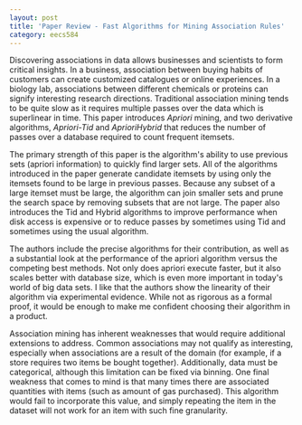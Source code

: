 ```yaml
---
layout: post
title: 'Paper Review - Fast Algorithms for Mining Association Rules' 
category: eecs584
---
```

Discovering associations in data allows businesses and scientists to form critical insights. In a business, association between buying habits of customers can create customized catalogues or online experiences. In a biology lab, associations between different chemicals or proteins can signify interesting research directions. Traditional association mining tends to be quite slow as it requires multiple passes over the data which is superlinear in time. This paper introduces *Apriori* mining, and two derivative algorithms, *Apriori-Tid* and *AprioriHybrid* that reduces the number of passes over a database required to count frequent itemsets.

The primary strength of this paper is the algorithm's ability to use previous sets (apriori information) to quickly find larger sets. All of the algorithms introduced in the paper generate candidate itemsets by using only the itemsets found to be large in previous passes. Because any subset of a large itemset must be large, the algorithm can join smaller sets and prune the search space by removing subsets that are not large. The paper also introduces the Tid and Hybrid algorithms to improve performance when disk access is expensive or to reduce passes by sometimes using Tid and sometimes using the usual algorithm. 

The authors include the precise algorithms for their contribution, as well as a substantial look at the performance of the apriori algorithm versus the competing best methods. Not only does apriori execute faster, but it also scales better with database size, which is even more important in today's world of big data sets. I like that the authors show the linearity of their algorithm via experimental evidence. While not as rigorous as a formal proof, it would be enough to make me confident choosing their algorithm in a product.

Association mining has inherent weaknesses that would require additional extensions to address. Common associations may not qualify as interesting, especially when associations are a result of the domain (for example, if a store requires two items be bought together). Additionally, data must be categorical, although this limitation can be fixed via binning. One final weakness that comes to mind is that many times there are associated quantities with items (such as amount of gas purchased). This algorithm would fail to incorporate this value, and simply repeating the item in the dataset will not work for an item with such fine granularity.
